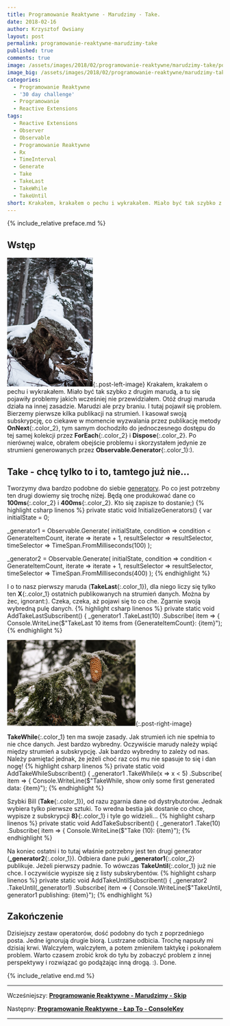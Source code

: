 ```yaml
---
title: Programowanie Reaktywne - Marudzimy - Take.
date: 2018-02-16
author: Krzysztof Owsiany
layout: post
permalink: programowanie-reaktywne-marudzimy-take
published: true
comments: true        
image: /assets/images/2018/02/programowanie-reaktywne/marudzimy-take/post.jpg
image_big: /assets/images/2018/02/programowanie-reaktywne/marudzimy-take/post-big.jpg
categories:
  - Programowanie Reaktywne
  - '30 day challenge'
  - Programowanie
  - Reactive Extensions
tags:
  - Reactive Extensions
  - Observer
  - Observable
  - Programowanie Reaktywne
  - Rx
  - TimeInterval  
  - Generate
  - Take
  - TakeLast
  - TakeWhile
  - TakeUntil
short: Krakałem, krakałem o pechu i wykrakałem. Miało być tak szybko z drugim marudą, a tu się pojawiły problemy jakich wcześniej nie przewidziałem. Otóż drugi maruda działa na innej zasadzie. Marudzi ale przy braniu. I tutaj pojawił się problem. Bierzemy pierwsze kilka publikacji na strumień.
---
```

{% include_relative preface.md %}

## Wstęp
[![Reactive Extensions - Skip][image1]][image1-big]{:.post-left-image}
Krakałem, krakałem o pechu i wykrakałem. Miało być tak szybko z drugim marudą, a tu się pojawiły problemy jakich wcześniej nie przewidziałem.
Otóż drugi maruda działa na innej zasadzie. Marudzi ale przy braniu. I tutaj pojawił się problem. Bierzemy pierwsze kilka publikacji na strumień. I kasował swoją subskrypcję, co ciekawe w momencie wyzwalania przez publikację metody **OnNext**{:.color_2}, tym samym dochodziło do jednoczesnego dostępu do tej samej kolekcji przez **ForEach**{:.color_2} i **Dispose**{:.color_2}.
Po nierównej walce, obrałem obejście problemu i skorzystałem jedynie ze strumieni generowanych przez **Observable.Generator**{:.color_1}:).

## Take - chcę tylko to i to, tamtego już nie...
Tworzymy dwa bardzo podobne do siebie [generatory]. Po co jest potrzebny ten drugi dowiemy się trochę niżej.
Będą one produkować dane co **100ms**{:.color_2} i **400ms**{:.color_2}. Kto się zapisze to dostanie;)
{% highlight csharp linenos %}
private static void InitializeGenerators()
{
  var initialState = 0;

  _generator1 = Observable.Generate(
    initialState,
    condition => condition < GenerateItemCount,
    iterate => iterate + 1,
    resultSelector => resultSelector,
    timeSelector => TimeSpan.FromMilliseconds(100)
  );

  _generator2 = Observable.Generate(
    initialState,
    condition => condition < GenerateItemCount,
    iterate => iterate + 1,
    resultSelector => resultSelector,
    timeSelector => TimeSpan.FromMilliseconds(400)
  );
{% endhighlight %}

I o to nasz pierwszy maruda (**TakeLast**{:.color_1}), dla niego liczy się tylko ten **X**{:.color_1} ostatnich publikowanych na strumień danych. Można by żec, ignorant:). Czeka, czeka, aż pojawi się to co che. Zgarnie swoją wybredną pulę danych.
{% highlight csharp linenos %}
private static void AddTakeLastSubscribent()
{
  _generator1
    .TakeLast(10)
    .Subscribe(
      item =>
      {
        Console.WriteLine($"TakeLast 10 items from {GenerateItemCount}: {item}");
{% endhighlight %}

[![Reactive Extensions - Skip][post]][post-big]{:.post-right-image}

**TakeWhile**{:.color_1} ten ma swoje zasady. Jak strumień ich nie spełnia to nie chce danych. Jest bardzo wybredny.
Oczywiście marudy należy wpiąć między strumień a subskrypcję. Jak bardzo wybredny to zależy od nas. Należy pamiętać jednak, że jeżeli choć raz coś mu nie spasuje to się i dan nogę!
{% highlight csharp linenos %}
private static void AddTakeWhileSubscribent()
{
  _generator1
    .TakeWhile(x => x < 5)
    .Subscribe(
      item =>
      {
        Console.WriteLine($"TakeWhile, show only some first generated data: {item}");
{% endhighlight %}

Szybki Bill (**Take**{:.color_1}), od razu zgarnia dane od dystrybutorów. Jednak wybiera tylko pierwsze sztuki. To wredna bestia jak dostanie co chce, wypisze z subskrypcji **8}**{:.color_1} i tyle go widzieli...
{% highlight csharp linenos %}
private static void AddTakeSubscribent()
{
  _generator1
    .Take(10)
    .Subscribe(
      item =>
      {
        Console.WriteLine($"Take (10): {item}");
{% endhighlight %}

Na koniec ostatni i to tutaj właśnie potrzebny jest ten drugi generator (**_generator2**{:.color_1}).
Odbiera dane puki **_generator1**{:.color_2} publikuje. Jeżeli pierwszy padnie. To wówczas **TakeUntil**{:.color_1} już nie chce. I oczywiście wypisze się z listy subskrybentów.
{% highlight csharp linenos %}
private static void AddTakeUntilSubscribent()
{
  _generator2
    .TakeUntil(_generator1)
    .Subscribe(
      item =>
      {
        Console.WriteLine($"TakeUntil, generator1 publishing: {item}");
{% endhighlight %}

## Zakończenie
Dzisiejszy zestaw operatorów, dość podobny do tych z poprzedniego posta. Jedne ignorują drugie biorą. Lustrzane odbicia.
Trochę napsuły mi dzisiaj krwi. Walczyłem, walczyłem, a potem zmieniłem taktykę i pokonałem problem. Warto czasem zrobić krok do tyłu by zobaczyć problem z innej perspektywy i rozwiązać go podążając inną drogą. :). Done.

{% include_relative end.md %}

------
Wcześniejszy: **[Programowanie Reaktywne - Marudzimy - Skip][previous]**

Następny: **[Programowanie Reaktywne - Łap To - ConsoleKey][next]**

------
[previous]: {{site.url}}/programowanie-reaktywne-marudzimy-skip
[next]: {{site.url}}/programowanie-reaktywne-lap-to-console-key

[post]: /assets/images/2018/02/programowanie-reaktywne/marudzimy-take/post.jpg
[post-big]: /assets/images/2018/02/programowanie-reaktywne/marudzimy-take/post-big.jpg

[image1]: /assets/images/2018/02/programowanie-reaktywne/marudzimy-take/image1.jpg
[image1-big]: /assets/images/2018/02/programowanie-reaktywne/marudzimy-take/image1-big.jpg

[generatory]: {{site.url}}/programowanie-reaktywne-tworzymy-dane-generators


